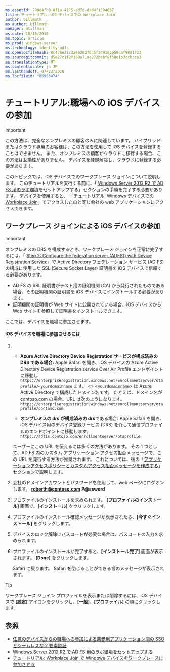 ```yaml
---
ms.assetid: 299e4fb9-8f1a-4275-ad7d-dad4f1594657
title: チュートリアル-iOS デバイスでの Workplace Join
author: billmath
ms.author: billmath
manager: mtillman
ms.date: 10/18/2018
ms.topic: article
ms.prod: windows-server
ms.technology: identity-adfs
ms.openlocfilehash: 8c478e31c3a86203f6c5f249185659caf9881723
ms.sourcegitcommit: d5e27c1f2f168a71ae272bebf8f50e1b3ccbcca3
ms.translationtype: MT
ms.contentlocale: ja-JP
ms.lasthandoff: 07/23/2020
ms.locfileid: "86963474"
---
```

# <a name="walkthrough-workplace-join-with-an-ios-device"></a>チュートリアル:職場への iOS デバイスの参加


> [!IMPORTANT] 
> この方法は、完全なオンプレミスの顧客のみに関連しています。 ハイブリッドまたはクラウド専用のお客様は、この方法を使用して iOS デバイスを登録することはできません。 また、オンプレミスの顧客がクラウドに移行する場合、この方法は互換性がありません。 デバイスを登録解除し、クラウドに登録する必要があります。 

このトピックでは、iOS デバイスでのワークプレース ジョインについて説明します。 このチュートリアルを実行する前に、「 [Windows Server 2012 R2 で AD FS 用のラボ環境](../../ad-fs/deployment/Set-up-the-lab-environment-for-AD-FS-in-Windows-Server-2012-R2.md)をセットアップする」セクションの手順を完了する必要があります。 デバイスを使用すると、 [「チュートリアル: Windows デバイスでの Workplace Join](Walkthrough--Workplace-Join-with-a-Windows-Device.md)」でアクセスしたのと同じ会社の web アプリケーションにアクセスできます。


## <a name="join-an-ios-device-with-workplace-join"></a>ワークプレース ジョインによる iOS デバイスの参加

> [!IMPORTANT]
> オンプレミスの DRS を構成するとき、ワークプレース ジョインを正常に完了するには、「 [Step 2: Configure the federation server (ADFS1) with Device Registration Service](../../ad-fs/deployment/Set-up-the-lab-environment-for-AD-FS-in-Windows-Server-2012-R2.md#BKMK_4)」で Active Directory フェデレーション サービス (AD FS) の構成に使用した SSL (Secure Socket Layer) 証明書を iOS デバイスで信頼する必要があります。
> 
> -   AD FS の SSL 証明書がテスト用の証明機関 (CA) から発行されたものである場合、その証明機関の証明書を iOS デバイスにインストールする必要があります。
> -   証明機関の証明書が Web サイトに公開されている場合、iOS デバイスから Web サイトを参照して証明書をインストールできます。

ここでは、デバイスを職場に参加させます。

#### <a name="to-join-an-ios-device-to-a-workplace"></a>iOS デバイスを職場に参加させるには

1. -   **Azure Active Directory Device Registration サービスが構成済みの DRS である場合:** Apple Safari を開き、iOS デバイスの Azure Active Directory Device Registration service Over Air Profile エンドポイントに移動し `https://enterpriseregistration.windows.net/enrollmentserver/otaprofile/<yourdomainname` ます。 <> <`yourdomainname`> は Azure Active Directory で構成したドメイン名です。 たとえば、ドメイン名が contoso.com の場合、URL は次のようになります。`https://enterpriseregistration.windows.net/enrollmentserver/otaprofile/contoso.com`

   -   **オンプレミスの drs が構成済みの drs**である場合: Apple Safari を開き、iOS デバイス用のデバイス登録サービス (DRS) を介して通信プロファイルのエンドポイントに移動します。`https://adf1s.contoso.com/enrollmentserver/otaprofile`

   ユーザーにこの URL を伝えるには多くの方法があります。 その 1 つとして、AD FS 内のカスタム アプリケーション アクセス拒否メッセージで、この URL を発行する方法が推奨されます。 これについては、後の「[アプリケーションアクセスポリシーとカスタムアクセス拒否メッセージを作成する](/azure/active-directory/active-directory-device-registration-on-premises-setup#create-an-application-access-policy-and-custom-access-denied-message)」セクションで説明します。

2. 会社のドメインアカウントとパスワードを使用して、web ページにログオンします。 <strong>roberth@contoso.com</strong> <strong>P@ssword</strong>

3. プロファイルのインストールを求められます。 **[プロファイルのインストール]** 画面で、**[インストール]** をクリックします。

4. プロファイルのインストール確認メッセージが表示されたら、**[今すぐインストール]** をクリックします。

5. デバイスのロック解除にパスコードが必要な場合は、パスコードの入力を求められます。

6. プロファイルのインストールが完了すると、**[インストール完了]** 画面が表示されます。 **[Done]** をクリックします。

   Safari に戻ります。 Safari を閉じることができる旨のメッセージが表示されます。

> [!TIP]
> ワークプレース ジョイン プロファイルを表示または削除するには、iOS デバイスで **[設定]** アイコンをクリックし、**[一般]**、**[プロファイル]** の順にクリックします。

## <a name="see-also"></a>参照


- [任意のデバイスからの職場への参加による業務用アプリケーション間の SSO とシームレスな 2 要素認証](Join-to-Workplace-from-Any-Device-for-SSO-and-Seamless-Second-Factor-Authentication-Across-Company-Applications.md)
- [Windows Server 2012 R2 で AD FS 用のラボ環境をセットアップする](../../ad-fs/deployment/Set-up-the-lab-environment-for-AD-FS-in-Windows-Server-2012-R2.md)
- [チュートリアル: Workplace Join で Windows デバイスをワークプレースに参加させる](Walkthrough--Workplace-Join-with-a-Windows-Device.md)
